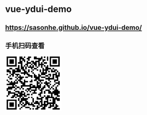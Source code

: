 # vue-ydui-demo

## https://sasonhe.github.io/vue-ydui-demo/
## 手机扫码查看
<img width="180" height="180" src="./src/assets/images/ydui.png" />
